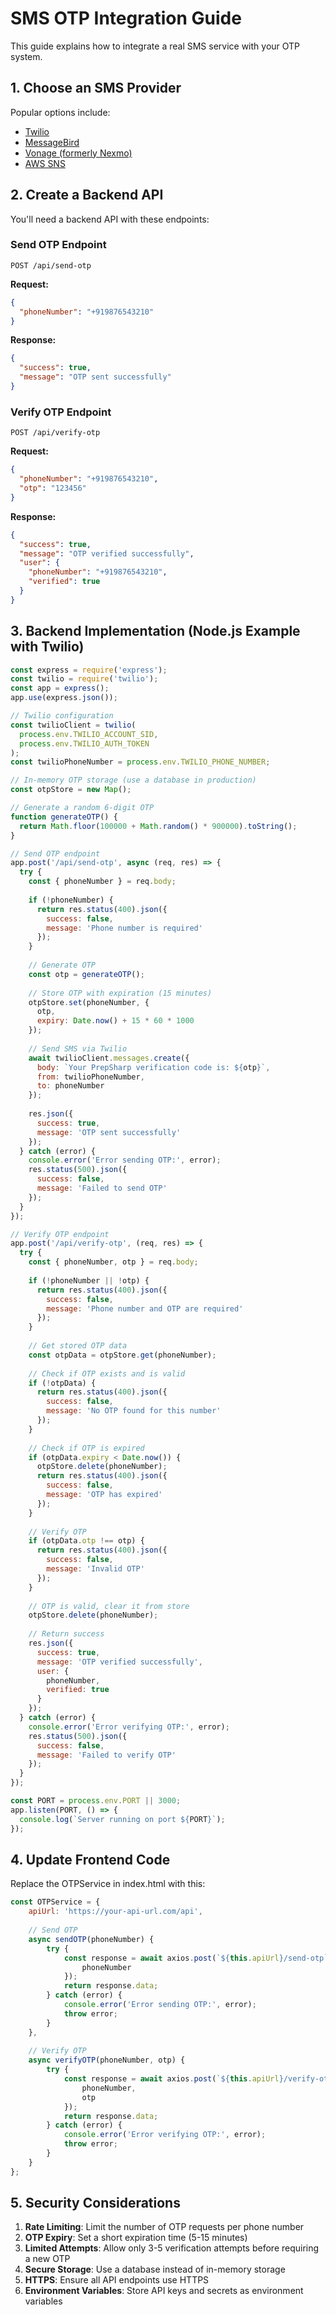 # SMS OTP Integration Guide

This guide explains how to integrate a real SMS service with your OTP system.

## 1. Choose an SMS Provider

Popular options include:
- [Twilio](https://www.twilio.com/)
- [MessageBird](https://www.messagebird.com/)
- [Vonage (formerly Nexmo)](https://www.vonage.com/)
- [AWS SNS](https://aws.amazon.com/sns/)

## 2. Create a Backend API

You'll need a backend API with these endpoints:

### Send OTP Endpoint
```
POST /api/send-otp
```

**Request:**
```json
{
  "phoneNumber": "+919876543210"
}
```

**Response:**
```json
{
  "success": true,
  "message": "OTP sent successfully"
}
```

### Verify OTP Endpoint
```
POST /api/verify-otp
```

**Request:**
```json
{
  "phoneNumber": "+919876543210",
  "otp": "123456"
}
```

**Response:**
```json
{
  "success": true,
  "message": "OTP verified successfully",
  "user": {
    "phoneNumber": "+919876543210",
    "verified": true
  }
}
```

## 3. Backend Implementation (Node.js Example with Twilio)

```javascript
const express = require('express');
const twilio = require('twilio');
const app = express();
app.use(express.json());

// Twilio configuration
const twilioClient = twilio(
  process.env.TWILIO_ACCOUNT_SID,
  process.env.TWILIO_AUTH_TOKEN
);
const twilioPhoneNumber = process.env.TWILIO_PHONE_NUMBER;

// In-memory OTP storage (use a database in production)
const otpStore = new Map();

// Generate a random 6-digit OTP
function generateOTP() {
  return Math.floor(100000 + Math.random() * 900000).toString();
}

// Send OTP endpoint
app.post('/api/send-otp', async (req, res) => {
  try {
    const { phoneNumber } = req.body;
    
    if (!phoneNumber) {
      return res.status(400).json({
        success: false,
        message: 'Phone number is required'
      });
    }
    
    // Generate OTP
    const otp = generateOTP();
    
    // Store OTP with expiration (15 minutes)
    otpStore.set(phoneNumber, {
      otp,
      expiry: Date.now() + 15 * 60 * 1000
    });
    
    // Send SMS via Twilio
    await twilioClient.messages.create({
      body: `Your PrepSharp verification code is: ${otp}`,
      from: twilioPhoneNumber,
      to: phoneNumber
    });
    
    res.json({
      success: true,
      message: 'OTP sent successfully'
    });
  } catch (error) {
    console.error('Error sending OTP:', error);
    res.status(500).json({
      success: false,
      message: 'Failed to send OTP'
    });
  }
});

// Verify OTP endpoint
app.post('/api/verify-otp', (req, res) => {
  try {
    const { phoneNumber, otp } = req.body;
    
    if (!phoneNumber || !otp) {
      return res.status(400).json({
        success: false,
        message: 'Phone number and OTP are required'
      });
    }
    
    // Get stored OTP data
    const otpData = otpStore.get(phoneNumber);
    
    // Check if OTP exists and is valid
    if (!otpData) {
      return res.status(400).json({
        success: false,
        message: 'No OTP found for this number'
      });
    }
    
    // Check if OTP is expired
    if (otpData.expiry < Date.now()) {
      otpStore.delete(phoneNumber);
      return res.status(400).json({
        success: false,
        message: 'OTP has expired'
      });
    }
    
    // Verify OTP
    if (otpData.otp !== otp) {
      return res.status(400).json({
        success: false,
        message: 'Invalid OTP'
      });
    }
    
    // OTP is valid, clear it from store
    otpStore.delete(phoneNumber);
    
    // Return success
    res.json({
      success: true,
      message: 'OTP verified successfully',
      user: {
        phoneNumber,
        verified: true
      }
    });
  } catch (error) {
    console.error('Error verifying OTP:', error);
    res.status(500).json({
      success: false,
      message: 'Failed to verify OTP'
    });
  }
});

const PORT = process.env.PORT || 3000;
app.listen(PORT, () => {
  console.log(`Server running on port ${PORT}`);
});
```

## 4. Update Frontend Code

Replace the OTPService in index.html with this:

```javascript
const OTPService = {
    apiUrl: 'https://your-api-url.com/api',
    
    // Send OTP
    async sendOTP(phoneNumber) {
        try {
            const response = await axios.post(`${this.apiUrl}/send-otp`, {
                phoneNumber
            });
            return response.data;
        } catch (error) {
            console.error('Error sending OTP:', error);
            throw error;
        }
    },
    
    // Verify OTP
    async verifyOTP(phoneNumber, otp) {
        try {
            const response = await axios.post(`${this.apiUrl}/verify-otp`, {
                phoneNumber,
                otp
            });
            return response.data;
        } catch (error) {
            console.error('Error verifying OTP:', error);
            throw error;
        }
    }
};
```

## 5. Security Considerations

1. **Rate Limiting**: Limit the number of OTP requests per phone number
2. **OTP Expiry**: Set a short expiration time (5-15 minutes)
3. **Limited Attempts**: Allow only 3-5 verification attempts before requiring a new OTP
4. **Secure Storage**: Use a database instead of in-memory storage
5. **HTTPS**: Ensure all API endpoints use HTTPS
6. **Environment Variables**: Store API keys and secrets as environment variables